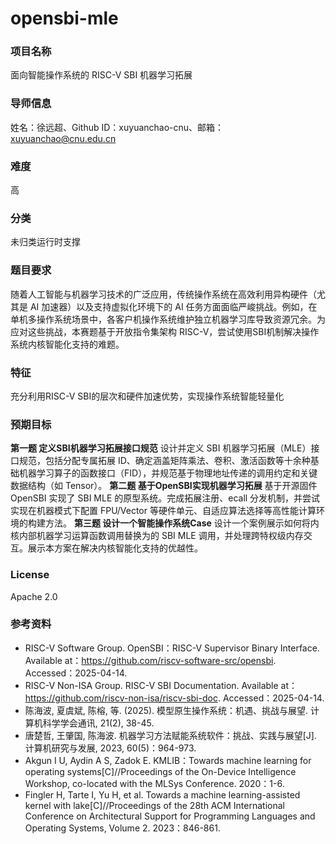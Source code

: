 # opensbi-mle

### 项目名称
面向智能操作系统的 RISC-V SBI 机器学习拓展

### 导师信息
姓名：徐远超、Github ID：xuyuanchao-cnu、邮箱：xuyuanchao@cnu.edu.cn

### 难度
高

### 分类
未归类运行时支撑

### 题目要求
随着人工智能与机器学习技术的广泛应用，传统操作系统在高效利用异构硬件（尤其是 AI 加速器）以及支持虚拟化环境下的 AI 任务方面面临严峻挑战。例如，在单机多操作系统场景中，各客户机操作系统维护独立机器学习库导致资源冗余。为应对这些挑战，本赛题基于开放指令集架构 RISC-V，尝试使用SBI机制解决操作系统内核智能化支持的难题。

### 特征
充分利用RISC-V SBI的层次和硬件加速优势，实现操作系统智能轻量化

### 预期目标

**第一题 定义SBI机器学习拓展接口规范**
设计并定义 SBI 机器学习拓展（MLE）接口规范，包括分配专属拓展 ID、确定涵盖矩阵乘法、卷积、激活函数等十余种基础机器学习算子的函数接口（FID），并规范基于物理地址传递的调用约定和关键数据结构（如 Tensor）。
**第二题 基于OpenSBI实现机器学习拓展**
基于开源固件 OpenSBI 实现了 SBI MLE 的原型系统。完成拓展注册、ecall 分发机制，并尝试实现在机器模式下配置 FPU/Vector 等硬件单元、自适应算法选择等高性能计算环境的构建方法。
**第三题 设计一个智能操作系统Case**
设计一个案例展示如何将内核内部机器学习运算函数调用替换为的 SBI MLE 调用，并处理跨特权级内存交互。展示本方案在解决内核智能化支持的优越性。

### License
Apache 2.0

### 参考资料
- RISC-V Software Group. OpenSBI：RISC-V Supervisor Binary Interface. Available at：https://github.com/riscv-software-src/opensbi. Accessed：2025-04-14.  
- RISC-V Non-ISA Group. RISC-V SBI Documentation. Available at：https://github.com/riscv-non-isa/riscv-sbi-doc. Accessed：2025-04-14.  
- 陈海波, 夏虞斌, 陈榕, 等. (2025). 模型原生操作系统：机遇、挑战与展望. 计算机科学学会通讯, 21(2), 38-45.  
- 唐楚哲, 王肇国, 陈海波. 机器学习方法赋能系统软件：挑战、实践与展望[J]. 计算机研究与发展, 2023, 60(5)：964-973.  
- Akgun I U, Aydin A S, Zadok E. KMLIB：Towards machine learning for operating systems[C]//Proceedings of the On-Device Intelligence Workshop, co-located with the MLSys Conference. 2020：1-6.  
- Fingler H, Tarte I, Yu H, et al. Towards a machine learning-assisted kernel with lake[C]//Proceedings of the 28th ACM International Conference on Architectural Support for Programming Languages and Operating Systems, Volume 2. 2023：846-861.  

